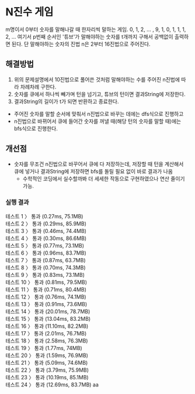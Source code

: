 # N진수 게임
m명이서 0부터 숫자를 말해나갈 때 한자리씩 말하는 게임.
0, 1, 2, ... , 9, 1, 0, 1, 1, 1, 2, ...
여기서 p번째 순서인 '튜브'가 말해야하는 숫자를 t개까지 구해서 공백없이 출력하면 된다.
단 말해야하는 숫자의 진법 n은 2부터 16진법으로 주어진다.

## 해결방법
1. 위의 문제설명에서 10진법으로 풀어쓴 것처럼 말해야하는 수를 주어진 n진법에 따라 차례차례 구한다.
2. 숫자를 큐에서 하나씩 빼가며 턴을 넘기고, 튜브의 턴이면 결과String에 저장한다.
3. 결과String의 길이가 t가 되면 반환하고 종료한다.
- 주어진 숫자를 말할 순서에 맞춰서 n진법으로 바꾸는 데에는 dfs식으로 진행하고
- n진법으로 바뀌어서 큐에 들어간 숫자를 꺼낼 때(해당 턴의 숫자를 말할 때)에는 bfs식으로 진행한다.

## 개선점
- 숫자를 무조건 n진법으로 바꾸어서 큐에 다 저장하는데, 저장할 때 턴을 계산해서 큐에 넣거나 결과String에 저장하면 bfs를 돌릴 필요 없이 바로 결과가 나옴
  - 수학적인 코딩에서 실수할까봐 더 세세한 작동으로 구현하였으나 연산 줄이기 가능.

### 실행 결과
테스트 1 〉	통과 (0.27ms, 75.1MB)
<br/>테스트 2 〉	통과 (0.29ms, 85.9MB)
<br/>테스트 3 〉	통과 (0.46ms, 74.4MB)
<br/>테스트 4 〉	통과 (0.30ms, 86.6MB)
<br/>테스트 5 〉	통과 (0.77ms, 73.1MB)
<br/>테스트 6 〉	통과 (0.96ms, 83.7MB)
<br/>테스트 7 〉	통과 (0.87ms, 63.7MB)
<br/>테스트 8 〉	통과 (0.70ms, 74.3MB)
<br/>테스트 9 〉	통과 (0.83ms, 73.1MB)
<br/>테스트 10 〉	통과 (0.81ms, 79.5MB)
<br/>테스트 11 〉	통과 (0.71ms, 80.4MB)
<br/>테스트 12 〉	통과 (0.76ms, 74.1MB)
<br/>테스트 13 〉	통과 (0.91ms, 73.6MB)
<br/>테스트 14 〉	통과 (20.01ms, 78.7MB)
<br/>테스트 15 〉	통과 (13.04ms, 83.2MB)
<br/>테스트 16 〉	통과 (11.10ms, 82.2MB)
<br/>테스트 17 〉	통과 (2.01ms, 76.7MB)
<br/>테스트 18 〉	통과 (2.58ms, 76.3MB)
<br/>테스트 19 〉	통과 (1.77ms, 74MB)
<br/>테스트 20 〉	통과 (1.59ms, 76.9MB)
<br/>테스트 21 〉	통과 (5.09ms, 74.6MB)
<br/>테스트 22 〉	통과 (3.79ms, 75.9MB)
<br/>테스트 23 〉	통과 (10.19ms, 85.1MB)
<br/>테스트 24 〉	통과 (12.69ms, 83.7MB)
aa
